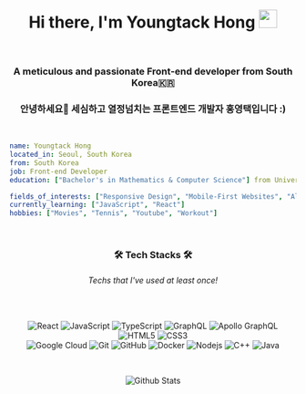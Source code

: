 <h1 align="center">Hi there, I'm Youngtack Hong <img
src="https://github.com/blackcater/blackcater/raw/main/images/Hi.gif" height="32" /></h1>

<br />

<h3 align="center">A meticulous and passionate Front-end developer from South Korea🇰🇷</h3>
<h3 align="center">안녕하세요👋 세심하고 열정넘치는 프론트엔드 개발자 홍영택입니다 :)</h3>


<br />

```yaml
name: Youngtack Hong
located_in: Seoul, South Korea
from: South Korea
job: Front-end Developer
education: ["Bachelor's in Mathematics & Computer Science"] from University of California San Diego

fields_of_interests: ["Responsive Design", "Mobile-First Websites", "Algorithms", "JavaScript"]
currently_learning: ["JavaScript", "React"]
hobbies: ["Movies", "Tennis", "Youtube", "Workout"]
```
<br />

<div align="center">
  <h3> 🛠 Tech Stacks 🛠 </h3>
  <h6>Techs that I've used at least once!</h6>
  <br />

  ![React](https://img.shields.io/badge/-React-black?style=flat-square&logo=react)
  ![JavaScript](https://img.shields.io/badge/-JavaScript-black?style=flat-square&logo=javascript)
  ![TypeScript](https://img.shields.io/badge/-TypeScript-007ACC?style=flat-square&logo=typescript)
  ![GraphQL](https://img.shields.io/badge/-GraphQL-E10098?style=flat-square&logo=graphql)
  ![Apollo GraphQL](https://img.shields.io/badge/-Apollo%20GraphQL-311C87?style=flat-square&logo=apollo-graphql)
  ![HTML5](https://img.shields.io/badge/-HTML5-E34F26?style=flat-square&logo=html5&logoColor=white)
  ![CSS3](https://img.shields.io/badge/-CSS3-1572B6?style=flat-square&logo=css3)
    <br />
  ![Google Cloud](https://img.shields.io/badge/Google%20Cloud-black?style=flat-square&logo=google-cloud)
  ![Git](https://img.shields.io/badge/-Git-black?style=flat-square&logo=git)
  ![GitHub](https://img.shields.io/badge/-GitHub-181717?style=flat-square&logo=github)
  ![Docker](https://img.shields.io/badge/-Docker-black?style=flat-square&logo=docker)
  ![Nodejs](https://img.shields.io/badge/-Nodejs-black?style=flat-square&logo=Node.js)
  ![C++](https://img.shields.io/badge/-C++-00599C?style=flat-square&logo=c)
  ![Java](https://img.shields.io/badge/-java-E34A86?style=flat-square&logo=java)

  <br />

  ![Github Stats](https://github-readme-stats.vercel.app/api?username=youngtack123&bg_color=30,e96443,904e95&title_color=fff&text_color=fff)
</div>
